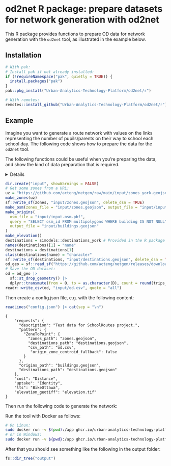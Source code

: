 # od2net R package: prepare datasets for network generation with od2net


This R package provides functions to prepare OD data for network
generation with the `od2net` tool, as illustrated in the example below.

## Installation

``` r
# With pak:
# Install pak if not already installed:
if (!requireNamespace("pak", quietly = TRUE)) {
  install.packages("pak")
}
pak::pkg_install("Urban-Analytics-Technology-Platform/od2net/r")
```

``` r
# With remotes:
remotes::install_github("Urban-Analytics-Technology-Platform/od2net/r")
```

## Example

Imagine you want to generate a route network with values on the links
representing the number of pupils/parents on their way to school each
school day. The following code shows how to prepare the data for the
`od2net` tool.

The following functions could be useful when you’re preparing the data,
and show the kind of data preparation that is required.

<details>
<!-- TODO: consider adding these functions to the package at some stage? -->

``` r
# Aim: generate input data for od2net with R

#' Generate a 'zones.geojson' file
#' 
#' This function requires a zones file, e.g.
#' "https://raw.githubusercontent.com/nptscot/npt/main/data-raw/zones_edinburgh.geojson"
#' or a file on your computer.
#' It will generate a file in the input/ folder
#' 
#' @param file Location or URL of zones file
make_zones = function(file) {
  zones = sf::read_sf(file)[1]
  names(zones)[1] = "name"
  sf::write_sf(zones, "input/zones.geojson", delete_dsn = TRUE)
}

make_od = function() {
  od = readr::read_csv("https://raw.githubusercontent.com/nptscot/npt/main/data-raw/od_subset.csv")
  od = od |>
    dplyr::transmute(from = geo_code1, to = geo_code2, count = bicycle)
  readr::write_csv(od, "input/od.csv")
}
#' Get elevation data
#' 
#' This function downloads elevation data from a source such as
#' https://play.abstreet.org/dev/data/input/shared/elevation/UK-dem-50m-4326.tif.gz
#' or https://assets.od2net.org/input/LisboaIST_10m_4326.tif
#' 
#' @param url Full URL of the elevation dataset if available
#' @param file File name if hosted on a known site
#' @param base_url Base URL associated with the 'file' argument
#' 
make_elevation = function(
    url = NULL,
    file = "UK-dem-50m-4326.tif.gz",
    base_url = "https://play.abstreet.org/dev/data/input/shared/elevation/"
    ) {
  if (is.null(url)) {
    url = paste0(base_url, file)
  }
  is_gzip = grepl(pattern = "gz", url)
  # Download the file
    if (!file.exists("input/elevation.tif") && is_gzip) {
      download.file(
          url = url,
          destfile = "input/elevation.tif.gz"
      )
      R.utils::gunzip("input/elevation.tif.gz", destname = "input/elevation.tif")
    } else {
      download.file(
        url = url,
        destfile = "input/elevation.tif"
      )
    }
}
```

</details>

``` r
dir.create("input", showWarnings = FALSE)
# Get some zones from a URL:
uz = "https://github.com/acteng/netgen/raw/main/input/zones_york.geojson"
make_zones(uz)
sf::write_sf(zones, "input/zones.geojson", delete_dsn = TRUE)
make_osm(zones_file = "input/zones.geojson", output_file = "input/input.osm.pbf")
make_origins(
  osm_file = "input/input.osm.pbf",
  query = "SELECT osm_id FROM multipolygons WHERE building IS NOT NULL",
  output_file = "input/buildings.geojson"
)
make_elevation()
destinations = simodels::destinations_york # Provided in the R package
names(destinations)[1] = "name"
destinations = destinations[1]
class(destinations$name) = "character"
sf::write_sf(destinations, "input/destinations.geojson", delete_dsn = TRUE)
od_geo = sf::read_sf("https://github.com/acteng/netgen/releases/download/v0.1.0/res_output.geojson")
# Save the OD dataset:
od = od_geo |>
  sf::st_drop_geometry() |>
  dplyr::transmute(from = O, to = as.character(D), count = round(trips_modelled))
readr::write_csv(od, "input/od.csv", quote = "all")
```

Then create a config.json file, e.g. with the following content:

``` r
readLines("config.json") |> cat(sep = "\n")
```

    {
        "requests": {
          "description": "Test data for SchoolRoutes project.",
          "pattern": {
            "ZoneToPoint": {
              "zones_path": "zones.geojson",
              "destinations_path": "destinations.geojson",
              "csv_path": "od.csv",
               "origin_zone_centroid_fallback": false
            }
          },
          "origins_path": "buildings.geojson",
          "destinations_path": "destinations.geojson"
        },
        "cost": "Distance",
        "uptake": "Identity",
        "lts": "BikeOttawa",
        "elevation_geotiff": "elevation.tif"
    }

Then run the following code to generate the network:

Run the tool with Docker as follows:

``` bash
# On Linux:
sudo docker run -v $(pwd):/app ghcr.io/urban-analytics-technology-platform/od2net:main /app/config.json
# or in Windows:
sudo docker run -v ${pwd}:/app ghcr.io/urban-analytics-technology-platform/od2net:main /app/config.json
```

After that you should see something like the following in the output
folder:

``` r
fs::dir_tree("output")
```
